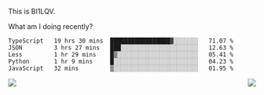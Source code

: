 This is BI1LQV.

What am I doing recently?

<!--START_SECTION:waka-->

```text
TypeScript   19 hrs 30 mins  █████████████████▓░░░░░░░   71.07 %
JSON         3 hrs 27 mins   ███░░░░░░░░░░░░░░░░░░░░░░   12.63 %
Less         1 hr 29 mins    █▒░░░░░░░░░░░░░░░░░░░░░░░   05.41 %
Python       1 hr 9 mins     █░░░░░░░░░░░░░░░░░░░░░░░░   04.23 %
JavaScript   32 mins         ▒░░░░░░░░░░░░░░░░░░░░░░░░   01.95 %
```

<!--END_SECTION:waka-->
<img align="right" src="https://github-readme-stats.vercel.app/api?username=bi1lqv&show_icons=true&count_private=true">

<img src="https://metrics.lecoq.io/bi1lqv?template=classic&base.activity=0&base.community=0&base.repositories=0&base.metadata=0&isocalendar=1&base=header%2C%20activity%2C%20community%2C%20repositories%2C%20metadata&base.indepth=false&base.hireable=false&isocalendar=false&isocalendar.duration=full-year&config.timezone=Asia%2FShanghai">
